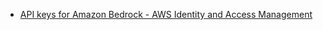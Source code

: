 - [API keys for Amazon Bedrock - AWS Identity and Access Management](https://docs.aws.amazon.com/IAM/latest/UserGuide/id_credentials_bedrock.html)